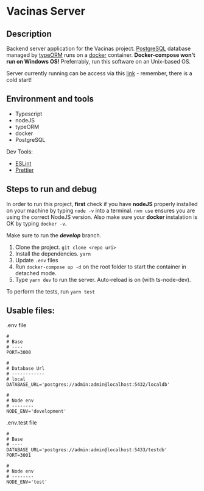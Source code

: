# Vacinas Server

## Description

Backend server application for the Vacinas project. [PostgreSQL](https://www.postgresql.org/about/) database managed by [typeORM](https://typeorm.io/#/) runs on a [docker](https://www.docker.com/) container. **Docker-compose won't run on Windows OS!** Preferrably, run this software on an Unix-based OS.

Server currently running can be access via this [link](https://vacinas-app-mhanprpxzq-uc.a.run.app/hello-world) - remember, there is a cold start!

## Environment and tools

- Typescript
- nodeJS
- typeORM
- docker
- PostgreSQL

Dev Tools:

- [ESLint](https://www.npmjs.com/package/eslint)
- [Prettier](https://www.npmjs.com/package/prettier)

## Steps to run and debug

In order to run this project, **first** check if you have **nodeJS** properly installed on your machine by typing `node -v` into a terminal. `nvm use` ensures you are using the correct NodeJS version. Also make sure your **docker** instalation is OK by typing `docker -v`.

Make sure to run the ***develop*** branch.

1. Clone the project. `git clone <repo uri>`
2. Install the dependencies. `yarn`
3. Update `.env` files
4. Run `docker-compose up -d` on the root folder to start the container in detached mode.
5. Type `yarn dev` to run the server. Auto-reload is on (with ts-node-dev).

To perform the tests, run `yarn test`


## Usable files:
.env file
```
#
# Base
# ----
PORT=3000

#
# Database Url
# ------------
# local
DATABASE_URL='postgres://admin:admin@localhost:5432/localdb'

#
# Node env
# --------
NODE_ENV='development'
```

.env.test file
```
#
# Base
# ----
DATABASE_URL='postgres://admin:admin@localhost:5433/testdb'
PORT=3001

#
# Node env
# --------
NODE_ENV='test'
```

